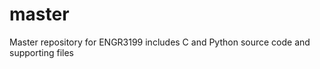 master
======

Master repository for ENGR3199 includes C and Python source code and supporting files
